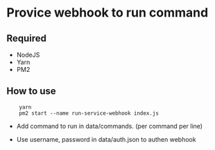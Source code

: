 # Provice webhook to run command

## Required
- NodeJS
- Yarn
- PM2

## How to use

```
    yarn
    pm2 start --name run-service-webhook index.js
```

- Add command to run in data/commands. (per command per line)

- Use username, password in data/auth.json to authen webhook
